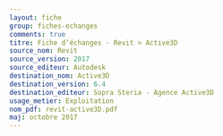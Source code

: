 ```yaml
---
layout: fiche
group: fiches-echanges
comments: true
titre: Fiche d’échanges - Revit > Active3D
source_nom: Revit
source_version: 2017
source_editeur: Autodesk
destination_nom: Active3D
destination_version: 6.4
destination_editeur: Sopra Steria - Agence Active3D
usage_metier: Exploitation
nom_pdf: revit-active3D.pdf
maj: octobre 2017
---
```

